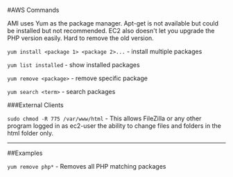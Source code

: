 #AWS Commands

AMI uses Yum as the package manager. Apt-get is not available but could be installed but not recommended.  EC2 also doesn't let you upgrade the PHP version easily.  Hard to remove the old version.

```yum install <package 1> <package 2>...``` - install multiple packages

```yum list installed``` - show installed packages

```yum remove <package>``` - remove specific package

```yum search <term>``` - search packages


###External Clients

```sudo chmod -R 775 /var/www/html``` - This allows FileZilla or any other program logged in as ec2-user the ability to change files and folders in the html folder only. 


---

##Examples

```yum remove php*``` - Removes all PHP matching packages
